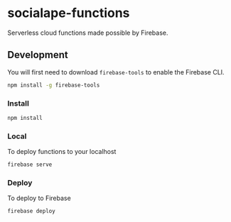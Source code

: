 # socialape-functions

Serverless cloud functions made possible by Firebase.

## Development
You will first need to download `firebase-tools` to enable the Firebase CLI.
```bash
npm install -g firebase-tools
```

### Install
```bash
npm install
```

### Local
To deploy functions to your localhost
```bash
firebase serve
```

### Deploy
To deploy to Firebase
```bash
firebase deploy
```
